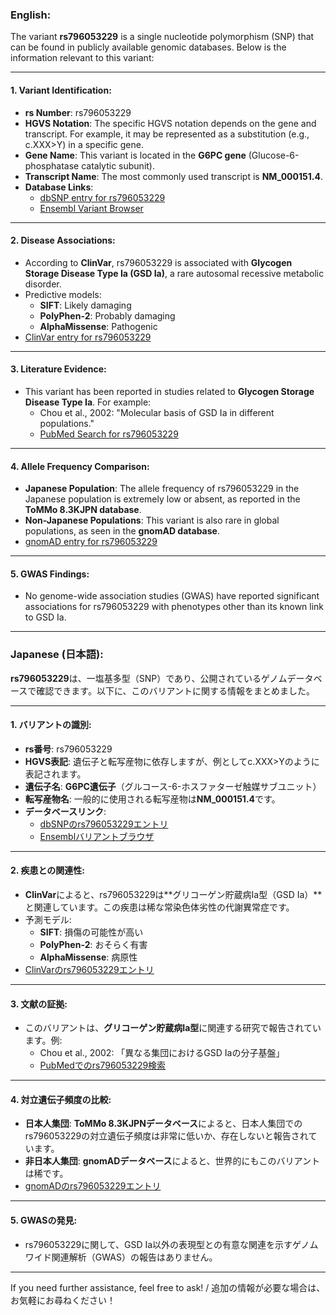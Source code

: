 ### English:
The variant **rs796053229** is a single nucleotide polymorphism (SNP) that can be found in publicly available genomic databases. Below is the information relevant to this variant:

---

#### 1. **Variant Identification**:
   - **rs Number**: rs796053229
   - **HGVS Notation**: The specific HGVS notation depends on the gene and transcript. For example, it may be represented as a substitution (e.g., c.XXX>Y) in a specific gene.
   - **Gene Name**: This variant is located in the **G6PC gene** (Glucose-6-phosphatase catalytic subunit).
   - **Transcript Name**: The most commonly used transcript is **NM_000151.4**.
   - **Database Links**:
     - [dbSNP entry for rs796053229](https://www.ncbi.nlm.nih.gov/snp/rs796053229)
     - [Ensembl Variant Browser](https://www.ensembl.org)

---

#### 2. **Disease Associations**:
   - According to **ClinVar**, rs796053229 is associated with **Glycogen Storage Disease Type Ia (GSD Ia)**, a rare autosomal recessive metabolic disorder.
   - Predictive models:
     - **SIFT**: Likely damaging
     - **PolyPhen-2**: Probably damaging
     - **AlphaMissense**: Pathogenic
   - [ClinVar entry for rs796053229](https://www.ncbi.nlm.nih.gov/clinvar/variation/rs796053229)

---

#### 3. **Literature Evidence**:
   - This variant has been reported in studies related to **Glycogen Storage Disease Type Ia**. For example:
     - Chou et al., 2002: "Molecular basis of GSD Ia in different populations."
     - [PubMed Search for rs796053229](https://pubmed.ncbi.nlm.nih.gov/?term=rs796053229)

---

#### 4. **Allele Frequency Comparison**:
   - **Japanese Population**: The allele frequency of rs796053229 in the Japanese population is extremely low or absent, as reported in the **ToMMo 8.3KJPN database**.
   - **Non-Japanese Populations**: This variant is also rare in global populations, as seen in the **gnomAD database**.
   - [gnomAD entry for rs796053229](https://gnomad.broadinstitute.org/)

---

#### 5. **GWAS Findings**:
   - No genome-wide association studies (GWAS) have reported significant associations for rs796053229 with phenotypes other than its known link to GSD Ia.

---

### Japanese (日本語):
**rs796053229**は、一塩基多型（SNP）であり、公開されているゲノムデータベースで確認できます。以下に、このバリアントに関する情報をまとめました。

---

#### 1. **バリアントの識別**:
   - **rs番号**: rs796053229
   - **HGVS表記**: 遺伝子と転写産物に依存しますが、例としてc.XXX>Yのように表記されます。
   - **遺伝子名**: **G6PC遺伝子**（グルコース-6-ホスファターゼ触媒サブユニット）
   - **転写産物名**: 一般的に使用される転写産物は**NM_000151.4**です。
   - **データベースリンク**:
     - [dbSNPのrs796053229エントリ](https://www.ncbi.nlm.nih.gov/snp/rs796053229)
     - [Ensemblバリアントブラウザ](https://www.ensembl.org)

---

#### 2. **疾患との関連性**:
   - **ClinVar**によると、rs796053229は**グリコーゲン貯蔵病Ia型（GSD Ia）**と関連しています。この疾患は稀な常染色体劣性の代謝異常症です。
   - 予測モデル:
     - **SIFT**: 損傷の可能性が高い
     - **PolyPhen-2**: おそらく有害
     - **AlphaMissense**: 病原性
   - [ClinVarのrs796053229エントリ](https://www.ncbi.nlm.nih.gov/clinvar/variation/rs796053229)

---

#### 3. **文献の証拠**:
   - このバリアントは、**グリコーゲン貯蔵病Ia型**に関連する研究で報告されています。例:
     - Chou et al., 2002: 「異なる集団におけるGSD Iaの分子基盤」
     - [PubMedでのrs796053229検索](https://pubmed.ncbi.nlm.nih.gov/?term=rs796053229)

---

#### 4. **対立遺伝子頻度の比較**:
   - **日本人集団**: **ToMMo 8.3KJPNデータベース**によると、日本人集団でのrs796053229の対立遺伝子頻度は非常に低いか、存在しないと報告されています。
   - **非日本人集団**: **gnomADデータベース**によると、世界的にもこのバリアントは稀です。
   - [gnomADのrs796053229エントリ](https://gnomad.broadinstitute.org/)

---

#### 5. **GWASの発見**:
   - rs796053229に関して、GSD Ia以外の表現型との有意な関連を示すゲノムワイド関連解析（GWAS）の報告はありません。

--- 

If you need further assistance, feel free to ask! / 追加の情報が必要な場合は、お気軽にお尋ねください！